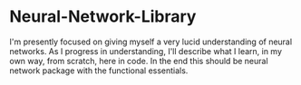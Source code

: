 # Neural-Network-Library

I'm presently focused on giving myself a very lucid understanding of neural networks. As I progress in understanding, I'll describe what I learn, in my own way, from scratch, here in code. In the end this should be neural network package with the functional essentials.

